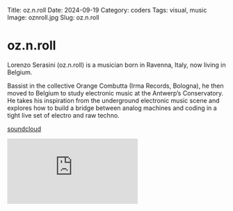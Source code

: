 Title: oz.n.roll
Date: 2024-09-19
Category: coders
Tags: visual, music
Image: oznroll.jpg
Slug: oz.n.roll

# oz.n.roll

Lorenzo Serasini (oz.n.roll) is a musician born in Ravenna, Italy, now living in Belgium.

Bassist in the collective Orange Combutta (Irma Records, Bologna), he then moved to Belgium to study electronic music at the Antwerp’s Conservatory. He takes his inspiration from the underground electronic music scene and explores how to build a bridge between analog machines and coding in a tight live set of electro and raw techno.

[soundcloud](https://soundcloud.com/lorenzo-serasini)

<div class='auto-resizable-iframe'>
<div class="cyber-tile-big cyber-tile-vid fg-dark bg-blue">
<iframe src="https://www.youtube.com/embed/V-OUN_W6jVA" title="zomergriep" frameborder="0" allow="accelerometer; autoplay; clipboard-write; encrypted-media; gyroscope; picture-in-picture; web-share" allowfullscreen></iframe>
</div>
</div>


